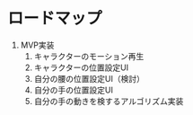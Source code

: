 # ロードマップ
1. MVP実装
   1. キャラクターのモーション再生
   2. キャラクターの位置設定UI
   3. 自分の腰の位置設定UI（検討）
   4. 自分の手の位置設定UI
   5. 自分の手の動きを検するアルゴリズム実装